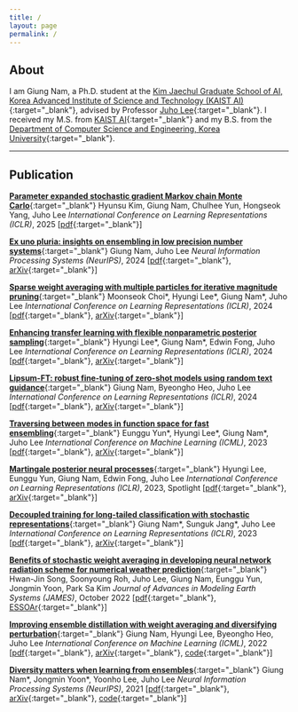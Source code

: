 ```yaml
---
title: /
layout: page
permalink: /
---
```


## About

I am Giung Nam, a Ph.D. student at the [Kim Jaechul Graduate School of AI, Korea Advanced Institute of Science and Technology (KAIST AI)](http://gsai.kaist.ac.kr){:target="_blank"}, advised by Professor [Juho Lee](http://juho-lee.github.io){:target="_blank"}. I received my M.S. from [KAIST AI](http://gsai.kaist.ac.kr){:target="_blank"} and my B.S. from the [Department of Computer Science and Engineering, Korea University](http://cs.korea.ac.kr){:target="_blank"}.

---

## Publication

[__Parameter expanded stochastic gradient Markov chain Monte Carlo__](https://openreview.net/forum?id=exgLs4snap){:target="_blank"}
Hyunsu Kim, Giung Nam, Chulhee Yun, Hongseok Yang, Juho Lee
_International Conference on Learning Representations (ICLR)_, 2025
[[pdf](https://openreview.net/pdf?id=exgLs4snap){:target="_blank"}]

[__Ex uno pluria: insights on ensembling in low precision number systems__](https://openreview.net/forum?id=CbtkDWZzDq){:target="_blank"}
Giung Nam, Juho Lee
_Neural Information Processing Systems (NeurIPS)_, 2024
[[pdf](https://openreview.net/pdf?id=CbtkDWZzDq){:target="_blank"}, [arXiv](https://arxiv.org/abs/2411.14860){:target="_blank"}]

[__Sparse weight averaging with multiple particles for iterative magnitude pruning__](https://openreview.net/forum?id=Y9t7MqZtCR){:target="_blank"}
Moonseok Choi\*, Hyungi Lee\*, Giung Nam\*, Juho Lee
_International Conference on Learning Representations (ICLR)_, 2024
[[pdf](https://openreview.net/pdf?id=Y9t7MqZtCR){:target="_blank"}, [arXiv](https://arxiv.org/abs/2305.14852){:target="_blank"}]

[__Enhancing transfer learning with flexible nonparametric posterior sampling__](https://openreview.net/forum?id=vSwu81S33z){:target="_blank"}
Hyungi Lee\*, Giung Nam\*, Edwin Fong, Juho Lee
_International Conference on Learning Representations (ICLR)_, 2024
[[pdf](https://openreview.net/pdf?id=vSwu81S33z){:target="_blank"}, [arXiv](https://arxiv.org/abs/2403.07282){:target="_blank"}]

[__Lipsum-FT: robust fine-tuning of zero-shot models using random text guidance__](https://openreview.net/forum?id=2JF8mJRJ7M){:target="_blank"}
Giung Nam, Byeongho Heo, Juho Lee
_International Conference on Learning Representations (ICLR)_, 2024
[[pdf](https://openreview.net/pdf?id=2JF8mJRJ7M){:target="_blank"}, [arXiv](https://arxiv.org/abs/2404.00860){:target="_blank"}]

[__Traversing between modes in function space for fast ensembling__](https://openreview.net/forum?id=Kw7g8iUNAw){:target="_blank"}
Eunggu Yun\*, Hyungi Lee\*, Giung Nam\*, Juho Lee
_International Conference on Machine Learning (ICML)_, 2023
[[pdf](https://openreview.net/pdf?id=Kw7g8iUNAw){:target="_blank"}, [arXiv](https://arxiv.org/abs/2306.11304){:target="_blank"}]

[__Martingale posterior neural processes__](https://openreview.net/forum?id=-9PVqZ-IR_){:target="_blank"}
Hyungi Lee, Eunggu Yun, Giung Nam, Edwin Fong, Juho Lee
_International Conference on Learning Representations (ICLR)_, 2023, Spotlight
[[pdf](https://openreview.net/pdf?id=-9PVqZ-IR_){:target="_blank"}, [arXiv](https://arxiv.org/abs/2304.09431){:target="_blank"}]

[__Decoupled training for long-tailed classification with stochastic representations__](https://openreview.net/forum?id=bcYZwYo-0t){:target="_blank"}
Giung Nam\*, Sunguk Jang\*, Juho Lee
_International Conference on Learning Representations (ICLR)_, 2023
[[pdf](https://openreview.net/pdf?id=bcYZwYo-0t){:target="_blank"}, [arXiv](https://arxiv.org/abs/2304.09426){:target="_blank"}]

[__Benefits of stochastic weight averaging in developing neural network radiation scheme for numerical weather prediction__](https://agupubs.onlinelibrary.wiley.com/doi/10.1029/2021MS002921){:target="_blank"}
Hwan-Jin Song, Soonyoung Roh, Juho Lee, Giung Nam, Eunggu Yun, Jongmin Yoon, Park Sa Kim
_Journal of Advances in Modeling Earth Systems (JAMES)_, October 2022
[[pdf](https://agupubs.onlinelibrary.wiley.com/doi/epdf/10.1029/2021MS002921){:target="_blank"}, [ESSOAr](https://www.essoar.org/doi/abs/10.1002/essoar.10508964.2){:target="_blank"}]

[__Improving ensemble distillation with weight averaging and diversifying perturbation__](https://proceedings.mlr.press/v162/nam22a.html){:target="_blank"}
Giung Nam, Hyungi Lee, Byeongho Heo, Juho Lee
_International Conference on Machine Learning (ICML)_, 2022
[[pdf](https://proceedings.mlr.press/v162/nam22a/nam22a.pdf){:target="_blank"}, [arXiv](https://arxiv.org/abs/2206.15047){:target="_blank"}, [code](https://github.com/cs-giung/distill-latentbe){:target="_blank"}]

[__Diversity matters when learning from ensembles__](https://papers.nips.cc/paper/2021/hash/466473650870501e3600d9a1b4ee5d44-Abstract.html){:target="_blank"}
Giung Nam\*, Jongmin Yoon\*, Yoonho Lee, Juho Lee
_Neural Information Processing Systems (NeurIPS)_, 2021
[[pdf](https://papers.nips.cc/paper/2021/file/466473650870501e3600d9a1b4ee5d44-Paper.pdf){:target="_blank"}, [arXiv](https://arxiv.org/abs/2110.14149){:target="_blank"}, [code](https://github.com/cs-giung/giung2/tree/main/projects/Diversity-Matters){:target="_blank"}]
